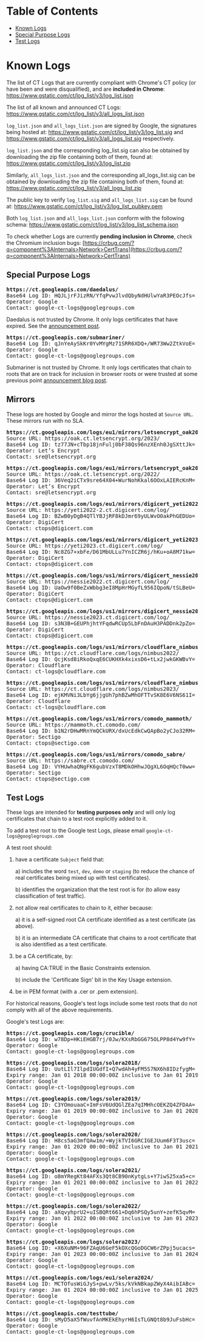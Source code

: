 # Table of Contents

 - [Known Logs](#known-logs)
 - [Special Purpose Logs](#special-purpose-logs)
 - [Test Logs](#test-logs)

# Known Logs

The list of CT Logs that are currently compliant with Chrome's CT policy (or
have been and were disqualified), and are **included in Chrome**:
https://www.gstatic.com/ct/log_list/v3/log_list.json

The list of all known and announced CT Logs:
https://www.gstatic.com/ct/log_list/v3/all_logs_list.json

`log_list.json` and `all_logs_list.json` are signed by Google, the signatures
being hosted at: https://www.gstatic.com/ct/log_list/v3/log_list.sig and
https://www.gstatic.com/ct/log_list/v3/all_logs_list.sig respectively.

`log_list.json` and the corresponding log_list.sig can also be obtained by
downloading the zip file containing both of them, found at:
https://www.gstatic.com/ct/log_list/v3/log_list.zip

Similarly, `all_logs_list.json` and the corresponding all_logs_list.sig can be
obtained by downloading the zip file containing both of them, found at:
https://www.gstatic.com/ct/log_list/v3/all_logs_list.zip

The public key to verify `log_list.sig` and `all_logs_list.sig` can be found at:
https://www.gstatic.com/ct/log_list/v3/log_list_pubkey.pem

Both `log_list.json` and `all_logs_list.json` conform with the following schema:
https://www.gstatic.com/ct/log_list/v3/log_list_schema.json

To check whether Logs are currently **pending inclusion in Chrome**, check the
Chromium inclusion bugs:
[https://crbug.com/?q=component%3AInternals>Network>CertTrans](https://crbug.com/?q=component%3AInternals>Network>CertTrans)

## Special Purpose Logs

<pre>
<b>https://ct.googleapis.com/daedalus/</b>
Base64 Log ID: HQJLjrFJizRN/YfqPvwJlvdQbyNdHUlwYaR3PEOcJfs=
Operator: Google
Contact: google-ct-logs@googlegroups.com
</pre>

Daedalus is not trusted by Chrome. It only logs certificates that have expired.
See the
[announcement post](https://groups.google.com/forum/#!topic/certificate-transparency/GUgWzCSN30I).

<pre>
<b>https://ct.googleapis.com/submariner/</b>
Base64 Log ID: qJnYeAySkKr0YvMYgMz71SRR6XDQ+/WR73Ww2ZtkVoE=
Operator: Google
Contact: google-ct-logs@googlegroups.com
</pre>

Submariner is not trusted by Chrome. It only logs certificates that chain to
roots that are on track for inclusion in browser roots or were trusted at some
previous point
[announcement blog post](https://security.googleblog.com/2016/03/certificate-transparency-for-untrusted.html).

## Mirrors
These logs are hosted by Google and mirror the logs hosted at `Source URL`.
These mirrors run with no SLA.

<pre>
<b>https://ct.googleapis.com/logs/eu1/mirrors/letsencrypt_oak2023/</b>
Source URL: https://oak.ct.letsencrypt.org/2023/
Base64 Log ID: tz77JN+cTbp18jnFulj0bF38Qs96nzXEnh0JgSXttJk=
Operator: Let’s Encrypt
Contact: sre@letsencrypt.org
</pre>

<pre>
<b>https://ct.googleapis.com/logs/eu1/mirrors/letsencrypt_oak2022/</b>
Source URL: https://oak.ct.letsencrypt.org/2022/
Base64 Log ID: 36Veq2iCTx9sre64X04+WurNohKkal6OOxLAIERcKnM=
Operator: Let’s Encrypt
Contact: sre@letsencrypt.org
</pre>

<pre>
<b>https://ct.googleapis.com/logs/eu1/mirrors/digicert_yeti2022_2/</b>
Source URL: https://yeti2022-2.ct.digicert.com/log/
Base64 Log ID: BZwB0yDgB4QTlYBJjRF8kDJmr69yULWvO0akPhGEDUo=
Operator: DigiCert
Contact: ctops@digicert.com
</pre>

<pre>
<b>https://ct.googleapis.com/logs/eu1/mirrors/digicert_yeti2023/</b>
Source URL: https://yeti2023.ct.digicert.com/log/
Base64 Log ID: Nc8ZG7+xbFe/D61MbULLu7YnICZR6j/hKu+oA8M71kw=
Operator: DigiCert
Contact: ctops@digicert.com
</pre>

<pre>
<b>https://ct.googleapis.com/logs/us1/mirrors/digicert_nessie2022/</b>
Source URL: https://nessie2022.ct.digicert.com/log/
Base64 Log ID: UaOw9f0BeZxWbbg3eI8MpHrMGyfL956IQpoN/tSLBeU=
Operator: DigiCert
Contact: ctops@digicert.com
</pre>

<pre>
<b>https://ct.googleapis.com/logs/us1/mirrors/digicert_nessie2023/</b>
Source URL: https://nessie2023.ct.digicert.com/log/
Base64 Log ID: s3N3B+GEUPhjhtYFqdwRCUp5LbFnDAuH3PADDnk2pZo=
Operator: DigiCert
Contact: ctops@digicert.com
</pre>

<pre>
<b>https://ct.googleapis.com/logs/us1/mirrors/cloudflare_nimbus2022/</b>
Source URL: https://ct.cloudflare.com/logs/nimbus2022/
Base64 Log ID: QcjKsd8iRkoQxqE6CUKHXk4xixsD6+tLx2jwkGKWBvY=
Operator: Cloudflare
Contact: ct-logs@cloudflare.com
</pre>

<pre>
<b>https://ct.googleapis.com/logs/us1/mirrors/cloudflare_nimbus2023/</b>
Source URL: https://ct.cloudflare.com/logs/nimbus2023/
Base64 Log ID: ejKMVNi3LbYg6jjgUh7phBZwMhOFTTvSK8E6V6NS61I=
Operator: Cloudflare
Contact: ct-logs@cloudflare.com
</pre>

<pre>
<b>https://ct.googleapis.com/logs/us1/mirrors/comodo_mammoth/</b>
Source URL: https://mammoth.ct.comodo.com/
Base64 Log ID: b1N2rDHwMRnYmQCkURX/dxUcEdkCwQApBo2yCJo32RM=
Operator: Sectigo
Contact: ctops@sectigo.com
</pre>

<pre>
<b>https://ct.googleapis.com/logs/us1/mirrors/comodo_sabre/</b>
Source URL: https://sabre.ct.comodo.com/
Base64 Log ID: VYHUwhaQNgFK6gubVzxT8MDkOHhwJQgXL6OqHQcT0ww=
Operator: Sectigo
Contact: ctops@sectigo.com
</pre>

## Test Logs

These logs are intended for **testing purposes only** and will only log
certificates that chain to a test root explicitly added to it.

To add a test root to the Google test Logs, please email
`google-ct-logs@googlegroups.com`

A test root should:

1.  have a certificate `Subject` field that:

    a) includes the word `test`, `dev`, `demo` or `staging` (to reduce the
    chance of real certificates being mixed up with test certificates).

    b) identifies the organization that the test root is for (to allow easy
    classification of test traffic).

2.  not allow real certificates to chain to it, either because:

    a) it is a self-signed root CA certificate identified as a test certificate
    (as above).

    b) it is an intermediate CA certificate that chains to a root certificate
    that is also identified as a test certificate.

3.  be a CA certificate, by:

    a) having CA:TRUE in the Basic Constraints extension.

    b) include the 'Certificate Sign' bit in the Key Usage extension.

4.  be in PEM format (with a .cer or .pem extension).

For historical reasons, Google's test logs include some test roots that do not
comply with all of the above requirements.

Google's test Logs are:

<pre>
<b>https://ct.googleapis.com/logs/crucible/</b>
Base64 Log ID: w78Dp+HKiEHGB7rj/0Jw/KXsRbGG675OLPP8d4Yw9fY=
Operator: Google
Contact: google-ct-logs@googlegroups.com
</pre>

<pre>
<b>https://ct.googleapis.com/logs/solera2018/</b>
Base64 Log ID: UutLIl7IlpdIUGdfI+Q7wdAh4yFM5S7NX6h8IDzfygM=
Expiry range: Jan 01 2018 00:00:00Z inclusive to Jan 01 2019 00:00:00Z exclusive
Operator: Google
Contact: google-ct-logs@googlegroups.com
</pre>

<pre>
<b>https://ct.googleapis.com/logs/solera2019/</b>
Base64 Log ID: C3YOmouaaC+ImFsV6UdQGlZEa7qIMHhcOEKZQ4ZFDAA=
Expiry range: Jan 01 2019 00:00:00Z inclusive to Jan 01 2020 00:00:00Z exclusive
Operator: Google
Contact: google-ct-logs@googlegroups.com
</pre>

<pre>
<b>https://ct.googleapis.com/logs/solera2020/</b>
Base64 Log ID: H8cs5aG3mfQAw1m/+WyjkTVI6GRCIGEJUum6F3T3usc=
Expiry range: Jan 01 2020 00:00:00Z inclusive to Jan 01 2021 00:00:00Z exclusive
Operator: Google
Contact: google-ct-logs@googlegroups.com
</pre>

<pre>
<b>https://ct.googleapis.com/logs/solera2021/</b>
Base64 Log ID: o8mYRegKt84AFXs3Qt8CB90nKytgLs+Y7iwS25xa5+c=
Expiry range: Jan 01 2021 00:00:00Z inclusive to Jan 01 2022 00:00:00Z exclusive
Operator: Google
Contact: google-ct-logs@googlegroups.com
</pre>

<pre>
<b>https://ct.googleapis.com/logs/solera2022/</b>
Base64 Log ID: aXqvyhprU2+uISBQRt661+Dq6hPSQy5unY+zefK5qvM=
Expiry range: Jan 01 2022 00:00:00Z inclusive to Jan 01 2023 00:00:00Z exclusive
Operator: Google
Contact: google-ct-logs@googlegroups.com
</pre>

<pre>
<b>https://ct.googleapis.com/logs/solera2023/</b>
Base64 Log ID: +X6XuNM+96FZAqU6GeF5kOXcQGoDGCW6rZPpj5ucacs=
Expiry range: Jan 01 2023 00:00:00Z inclusive to Jan 01 2024 00:00:00Z exclusive
Operator: Google
Contact: google-ct-logs@googlegroups.com
</pre>

<pre>
<b>https://ct.googleapis.com/logs/eu1/solera2024/</b>
Base64 Log ID: MCTOfusWiGJyS+pwLv/5ks/kVkNBkapZWyX4AibIABc=
Expiry range: Jan 01 2024 00:00:00Z inclusive to Jan 01 2025 00:00:00Z exclusive
Operator: Google
Contact: google-ct-logs@googlegroups.com
</pre>

<pre>
<b>https://ct.googleapis.com/testtube/</b>
Base64 Log ID: sMyD5aX5fWuvfAnMKEkEhyrH6IsTLGNQt8b9JuFsbHc=
Operator: Google
Contact: google-ct-logs@googlegroups.com
</pre>
